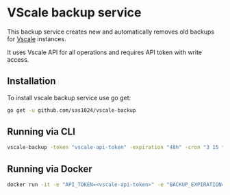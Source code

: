 # VScale backup service

This backup service creates new and automatically removes old backups for [Vscale](https://vscale.io) instances.

It uses Vscale API for all operations and requires API token with write access.

## Installation
To install vscale backup service use go get:
```bash
go get -u github.com/sas1024/vscale-backup
```
## Running via CLI

```bash
vscale-backup -token "vscale-api-token" -expiration "48h" -cron "3 15 * * *"
```

## Running via Docker
```bash
docker run -it -e "API_TOKEN=<vscale-api-token>" -e "BACKUP_EXPIRATION=48h" -e 'CRON="3 15 * * *"' sas1024/vscale-backup
```
